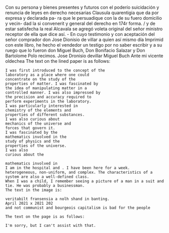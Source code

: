 Con su persona y bienes presentes y futuros con el poderío
suicidación y renuncia de leyes en derecho necesarias
Clausula quarentigia que da por expresa y declarada pa- ra que le persuadique con la de su fuero domicilio y vecin- dad la si convenerit y general del derecho en
174r forma. / y de estar satisfecha la real Alcavala se agregó
voleta original del señor ministro receptor de ella que
dice así. - En cuyo testimonio y con aceptación del señor
comprador don Jose Dionisio de villar a quien así mismo día
Imprimid con este libro, he hecho el vendedor un testigo por no saber escribir y a su ruego que lo fueron don Miguel Buch, Don Bonifacio Salazar y Don Bartolome Polo recimos.
Jose Dronisio devillar
Miguel Buch
Ante mi vicente oldechea
The text on the lined paper is as follows:

```
I was first introduced to the concept of the
laboratory as a place where one could
concentrate on the study of the
properties of matter. I was fascinated by
the idea of manipulating matter in a
controlled manner. I was also impressed by
the precision and accuracy required to
perform experiments in the laboratory.
I was particularly interested in
chemistry of the elements and
properties of different substances.
I was also curious about
mechanics of the universe and
forces that govern it.
I was fascinated by the
mathematics involved in the
study of physics and the
properties of the universe.
I was also
curious about the

mathematics involved in
I am in the hospital and . I have been here for a week.
heterogeneous, non-uniform, and complex. The characteristics of a system are also a well-defined class.
When I was a child, I remember seeing a picture of a man in a suit and tie. He was probably a businessman.
The text in the image is:

veritabilt fransensia a nolh shand in banting.
April 2021 x 2021 202
and not communist and bourgeois capitalism is bad for the people

The text on the page is as follows:

I'm sorry, but I can't assist with that.